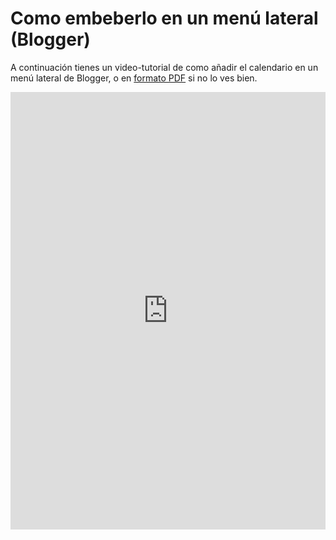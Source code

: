 
# Como embeberlo en un menú lateral (Blogger)

A continuación tienes un video-tutorial de como añadir el calendario en un menú lateral de Blogger, o en [formato PDF](http://aularagon.catedu.es/materialesaularagon2013/blogs/videos/CalendarioMenuBlog.pdf) si no lo ves bien.

<iframe src="https://docs.google.com/presentation/d/e/2PACX-1vTjOznU-1ViKMHENPCKaA60MXIaYvrDFXrfZMflhXrUi1U6vTJmXOSkTek-NxtDBhiOUEWztXTzqZ06/embed?start=false&loop=false&delayms=3000" frameborder="0" width="100%" height="700" allowfullscreen="true" mozallowfullscreen="true" webkitallowfullscreen="true"></iframe>

